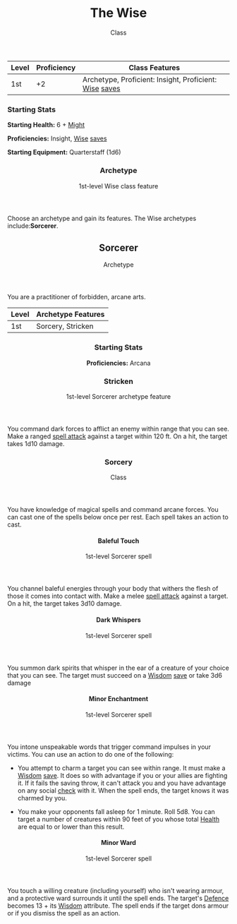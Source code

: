<header>

# The Wise

<p class="subheading">Class</p>

</header>

| Level | Proficiency | Class Features  |
| ----  | ----------- |- |
| 1st   | +2          | Archetype, Proficient: Insight, Proficient: [Wise](pages/characters/attributes.md?id=wise) [saves](pages/rules/rolling.md?id=saves) |

### Starting Stats

**Starting Health:** 6 + [Might](pages/characters/attributes.md?id=might)

**Proficiencies:** Insight, [Wise](pages/characters/attributes.md?id=wise) [saves](rules/rolling.md?id=saves)

**Starting Equipment:** Quarterstaff (1d6)

<header>

### Archetype

<p class="subheading">1st-level Wise class feature</p>

</header>

Choose an archetype and gain its features. The Wise archetypes include:**Sorcerer**.

<header>

## Sorcerer

<p class="subheading">Archetype</p>

</header>

You are a practitioner of forbidden, arcane arts.

| Level | Archetype Features |
| ----  | - |
| 1st   | Sorcery, Stricken |

<header>

### Starting Stats

**Proficiencies:** Arcana

### Stricken

<p class="subheading">1st-level Sorcerer archetype feature</p>

</header>

You command dark forces to afflict an enemy within range that you can see. Make a ranged [spell attack](pages/combat/attacks.md?id=spell-attacks) against a target within 120 ft. On a hit, the target takes 1d10 damage.

<header>

### Sorcery

<p class="subheading">Class</p>

</header>

You have knowledge of magical spells and command arcane forces. You can cast one of the spells below once per rest. Each spell takes an action to cast.

<header>

#### Baleful Touch

<p class="subheading">1st-level Sorcerer spell</p>

</header>

You channel baleful energies through your body that withers the flesh of those it comes into contact with. Make a melee [spell attack](pages/combat/attacks.md?id=spell-attacks) against a target. On a hit, the target takes 3d10 damage.

<header>

#### Dark Whispers

<p class="subheading">1st-level Sorcerer spell</p>

</header>

You summon dark spirits that whisper in the ear of a creature of your choice that you can see. The target must succeed on a [Wisdom](pages/characters/attributes.md?id=wisdom) [save](pages/rules/rolling.md?id=saves) or take 3d6 damage

<header>

#### Minor Enchantment

<p class="subheading">1st-level Sorcerer spell</p>

</header>

You intone unspeakable words that trigger command impulses in your victims. You can use an action to do one of the following:

  * You attempt to charm a target you can see within range. It must make a [Wisdom](pages/characters/attributes.md?id=wisdom) [save](pages/rules/rolling.md?id=saves). It does so with advantage if you or your allies are fighting it. If it fails the saving throw, it can't attack you and you have advantage on any social [check](pages/rules/rolling.md?id=checks) with it. When the spell ends, the target knows it was charmed by you.

  * You make your opponents fall asleep for 1 minute. Roll 5d8. You can target a number of creatures within 90 feet of you whose total [Health](pages/combat/health.md) are equal to or lower than this result.

<header>

#### Minor Ward

<p class="subheading">1st-level Sorcerer spell</p>

</header>

You touch a willing creature (including yourself) who isn't wearing armour, and a protective ward surrounds it until the spell ends. The target's [Defence](pages/combat/defence.md) becomes 13 + its [Wisdom](pages/characters/attributes.md?id=wisdom) attribute. The spell ends if the target dons armour or if you dismiss the spell as an action.
